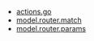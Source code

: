 * [actions.go](/hyperapp/hyperapp/wiki/router#actionsgo)
* [model.router.match](/hyperapp/hyperapp/wiki/router#modelroutermatch)
* [model.router.params](/hyperapp/hyperapp/wiki/router#modelrouterparams)
